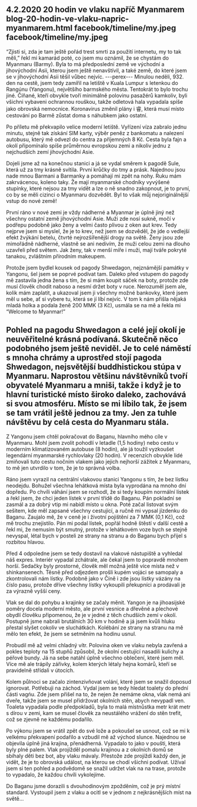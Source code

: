 4.2.2020
20 hodin ve vlaku napříč Myanmarem
blog-20-hodin-ve-vlaku-napric-myanmarem.html
facebook/timeline/my.jpeg
facebook/timeline/my.jpeg
--------------
“Zjisti si, zda je tam ještě pořád trest smrti za použití internetu, my to tak měli,” řekl mi kamarád poté, co jsem mu oznámil, že se chystám do Myanmaru (Barmy). Byla to má předposlední země ve východní a jihovýchodní Asii, kterou jsem ještě nenavštívil, a také země, do které jsem se v jihovýchodní Asii těšil vůbec nejvíc.
---perex---
Minulou neděli, 932. den na cestě, jsem tedy zamířil na letiště v Kuala Lumpur s letenkou do Rangúnu (Yangonu), největšího barmského města. Tentokrát to bylo trochu jiné. Číňané, kteří obvykle tvoří minimálně polovinu pasažérů kamkoliv, byli všichni vybaveni ochrannou rouškou, takže odletová hala vypadala spíše jako obrovská nemocnice. Koronavirus změnil plány i 睿, která musí místo cestování po Barmě zůstat doma s náhubkem jako ostatní. 

Po příletu mě překvapilo velice moderní letiště. Vyřízení víza zabralo jednu minutu, stejně tak získání SIM karty, výběr peněz z bankomatu a nalezení autobusu, který mě odvezl do centra za příjemných 8 Kč. Cesta byla fajn a okolí připomínalo spíše průměrnou evropskou zemi a nikoliv jednu z nejchudších zemí jihovýchodní Asie.

Dojeli jsme až na konečnou stanici a já se vydal směrem k pagodě Sule, která už za tmy krásně svítila. První krůčky do tmy a prásk. Najednou jsou nade mnou Barmani a Barmanky a pomáhají mi zpět na nohy. Ruku mám zakrvácenou, koleno taky. Že mají myanmarské chodníky vyvýšené stupínky, které nejsou za tmy vidět a lze o ně snadno zakopnout, je to první, co by se měli cizinci o Myanmaru dozvědět. Byl to však můj nejoriginálnější vstup do nové země!

První ráno v nové zemi je vždy nádherné a Myanmar je úplně jiný než všechny ostatní země jihovýchodní Asie. Muži zde nosí sukně, močí v podřepu podobně jako ženy a velmi často plivou z oken aut krev. Tedy nejprve jsem si myslel, že je to krev, než jsem se dozvěděl, že jde o vedlejší efekt žvýkání betelu, čtvrté nejrozšířenější drogy na světě. Ženy jsou zde mimořádně nádherné, vlastně se ani nedivím, že muži celou zemi na dlouho uzavřeli před světem. Jak ženy, tak v menší míře i muži, mají tváře pokryté tanakou, zvláštním přírodním makeupem. 

Protože jsem bydlel kousek od pagody Shwedagon, nejznámější památky v Yangonu, šel jsem se poprvé podívat tam. Daleko před vstupem do pagody mě zastavila jedna žena s tím, že si mám koupit sáček na boty, protože zde musí člověk chodit naboso a nesmí držet boty v ruce. Nerozuměl jsem ale, kolik mám zaplatit, a ukazoval jsem ji všechny možné bankovky, které jsem měl u sebe, ať si vybere tu, která se jí líbí nejvíc. V tom k nám přišla nějaká mladá holka a podala ženě 200 MMK (3 Kč), usmála se na mě a řekla mi “Welcome to Myanmar!” 

Pohled na pagodu Shwedagon a celé její okolí je neuvěřitelné krásná podívaná. Skutečně něco podobného jsem ještě neviděl. Je to celé náměstí s mnoha chrámy a uprostřed stojí pagoda Shwedagon, nejsvětější buddhistickou stúpa v Myanmaru. Naprostou většinu návštěvníků tvoří obyvatelé Myanmaru a mniši, takže i když je to hlavní turistické místo široko daleko, zachovává si svou atmosféru. Místo se mi líbilo tak, že jsem se tam vrátil ještě jednou za tmy. Jen za tuhle návštěvu by celá cesta do Myanmaru stála.
---
Z Yangonu jsem chtěl pokračovat do Baganu, hlavního mého cíle v Myanmaru. Mohl jsem zvolit pohodlí v letadle (1,5 hodiny) nebo cestu v moderním klimatizovaném autobuse (8 hodin), ale já toužil vyzkoušet legendární myanmarské rychlovlaky (20 hodin). V recenzích obvykle lidé zmiňovali tuto cestu nočním vlakem jako jejich nejhorší zážitek z Myanmaru, to mě jen utvrdilo v tom, že je to správná volba.

Ráno jsem vyrazil na centrální vlakovou stanici Yangonu s tím, že bez lístku neodejdu. Bohužel všechna lehátková místa byla vyprodána na mnoho dní dopředu. Po chvíli váhání jsem se rozhodl, že si tedy koupím normální lístek a řekl jsem, že chci jeden lístek v první třídě do Baganu. Pán pokladní se zasmál a za dobrý vtip mi nabídl místo u okna. Poté začal listovat svým sešitem, kde měl zapsané všechny cestující, a ručně mi vypsal jízdenku do Baganu. Zaujalo mě, že v ceně je i životní pojištění za 7 MMK (0,1 Kč), což mě trochu znejistilo. Pán mi podal lístek, popřál hodně štěstí v další cestě a řekl mi, že nemusím být smutný, protože v lehátkovém voze bych se stejně nevyspal, létal bych v posteli ze strany na stranu a do Baganu bych přijel s rozbitou hlavou.

Před 4 odpoledne jsem se tedy dostavil na vlakové nástupiště a vyhledal náš expres. Interiér vypadal zchátrale, ale čekal jsem to popravdě mnohem horší. Sedačky byly prostorné, člověk měl možná ještě více místa než v shinkansenech. Těsně před odjezdem prošli kupém vojáci se samopaly a zkontrolovali nám lístky. Podobně jako v Číně i zde jsou lístky vázány na číslo pasu, protože dříve všechny lístky vykoupili překupníci a prodávali je za výrazně vyšší ceny.

Vlak se dal do pohybu a krajinky se začaly měnit. Yangon je na jihoasijské poměry docela moderní město, ale první vesnice a dřevěné a plechové obydlí člověku připomenou, že je v jedné z těch chudších zemí v okolí. Postupně jsme nabrali brutálních 30 km v hodině a já jsem kvůli hluku přestal slyšet cokoliv ve sluchátkách. Kolébání ze strany na stranu na mě mělo ten efekt, že jsem se setměním na hodinu usnul. 

Probudil mě až velmi chladný vítr. Polovina oken ve vlaku nebyla zavřená a pokles teploty na 15 stupňů způsobil, že okolní cestující nasadili kulichy a péřové bundy. Já na sebe natáhl úplně všechno oblečení, které jsem měl. Více mě ale trápily zářivky, kolem kterých létaly hejna komárů, kteří se pravidelně střídali v útocích.

Kolem půlnoci se začalo zintenzivňovat volání, které jsem se snažil doposud ignorovat. Potřebuji na záchod. Vydal jsem se tedy hledat toalety do přední části vagńu. Zde jsem přišel na to, že nejen že nemáme okna, vlak nemá ani dveře, takže jsem se musel přidržovat okolních stěn, abych nevypadl ven. Toaleta vypadala podle předpokladů, byla to malá místnůstka metr krát metr s dírou v zemi, kam se musel člověk za neustálého vrážení do stěn trefit, což se zjevně ne každému podařilo.

Po výkonu jsem se vrátil zpět do své lože a pokoušel se usnout, což se mi k velkému překvapení podařilo a vzbudil mě až východ slunce. Najednou se objevila úplně jiná krajina, přenádherná. Vypadalo to jako v poušti, která byly plné palem. Vlak projížděl pomalu krajinou a z okolních domů se sbíhaly děti bez bot, aby vlaku mávaly. Přestože zde projíždí každý den, je vidět, že je to obrovská událost, na kterou se chodí všichni podívat. Užíval jsem si ten pohled a podvědomě se snažil udržet vlak na na trase, protože to vypadalo, že každou chvíli vykolejíme. 

Do Baganu jsme dorazili s dvouhodinovým zpožděním, což je prý místní standard. Vystoupil jsem z vlaku a ocitl se v jednom z nejkrásnějších míst na světě...